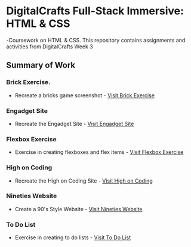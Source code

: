 # DigitalCrafts Full-Stack Immersive: HTML & CSS
-Coursework on HTML & CSS. This repository contains assignments and activities from DigitalCrafts Week 3

## Summary of Work

### Brick Exercise.
- Recreate a bricks game screenshot - [Visit Brick Exercise](https://github.com/kjdonoghue/DC_HTML_CSS/tree/master/brick-exercise)

### Engadget Site
- Recreate the Engadget Site - [Visit Engadget Site](https://github.com/kjdonoghue/DC_HTML_CSS/tree/master/engadget-site)

### Flexbox Exercise
- Exercise in creating flexboxes and flex items - [Visit Flexbox Exercise](https://github.com/kjdonoghue/DC_HTML_CSS/tree/master/flexbox-exercise)

### High on Coding
- Recreate the High on Coding Site - [Visit High on Coding](https://github.com/kjdonoghue/DC_HTML_CSS/tree/master/high-on-coding)

### Nineties Website
- Create a 90's Style Website - [Visit Nineties Website](https://github.com/kjdonoghue/DC_HTML_CSS/tree/master/nineties-website)

### To Do List
- Exercise in creating to do lists - [Visit To Do List](https://github.com/kjdonoghue/DC_HTML_CSS/tree/master/to-do-list)